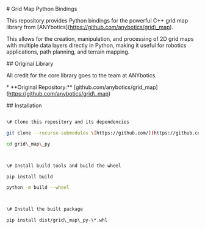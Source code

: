 \# Grid Map Python Bindings



This repository provides Python bindings for the powerful C++ grid map library from \[ANYbotics](https://github.com/anybotics/grid\_map).



This allows for the creation, manipulation, and processing of 2D grid maps with multiple data layers directly in Python, making it useful for robotics applications, path planning, and terrain mapping.



\## Original Library



All credit for the core library goes to the team at ANYbotics.

\* \*\*Original Repository:\*\* \[github.com/anybotics/grid\_map](https://github.com/anybotics/grid\_map)



\## Installation



```bash

\# Clone this repository and its dependencies

git clone --recurse-submodules \[https://github.com/](https://github.com/)<your-username>/grid\_map\_py

cd grid\_map\_py



\# Install build tools and build the wheel

pip install build

python -m build --wheel



\# Install the built package

pip install dist/grid\_map\_py-\*.whl



